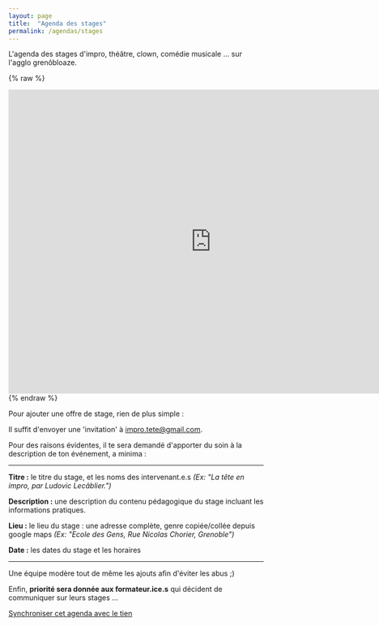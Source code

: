 ```yaml
---
layout: page
title:  "Agenda des stages"
permalink: /agendas/stages
---
```


L'agenda des stages d'impro, théâtre, clown, comédie musicale ... sur l'agglo grenôbloaze.

{% raw %}
<iframe src="https://calendar.google.com/calendar/embed?src=e80f90fc1a3d96ebffc584574f836a1d2105d195a5e8d3af034637b43c6f80bb%40group.calendar.google.com&ctz=Europe%2FParis" style="border: 0" width="800" height="600" frameborder="0" scrolling="no"></iframe>
{% endraw %}

Pour ajouter une offre de stage, rien de plus simple :

Il suffit d'envoyer une 'invitation' à <a href='mailto:impro.tete@gmail.com'>impro.tete@gmail.com</a>.

Pour des raisons évidentes, il te sera demandé d'apporter du soin à la description de ton événement, a minima :

---

**Titre :** le titre du stage, et les noms des intervenant.e.s _(Ex: "La tête en impro, par Ludovic Lecâblier.")_

**Description :** une description du contenu pédagogique du stage incluant les informations pratiques.

**Lieu :** le lieu du stage : une adresse complète, genre copiée/collée depuis google maps _(Ex: "Ecole des Gens, Rue Nicolas Chorier, Grenoble")_

**Date :** les dates du stage et les horaires

---

Une équipe modère tout de même les ajouts afin d'éviter les abus ;)

Enfin, **priorité sera donnée aux formateur.ice.s** qui décident de communiquer sur leurs stages ...

<a href='/agendas/synchro'>Synchroniser cet agenda avec le tien</a>

